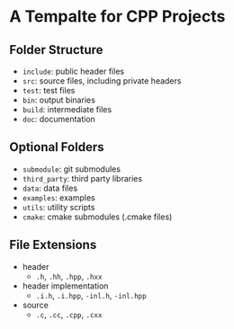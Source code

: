 # A Tempalte for CPP Projects

## Folder Structure

- `include`: public header files
- `src`: source files, including private headers
- `test`: test files
- `bin`: output binaries
- `build`: intermediate files
- `doc`: documentation

## Optional Folders

- `submodule`: git submodules
- `third_party`: third party libraries
- `data`: data files
- `examples`: examples
- `utils`: utility scripts
- `cmake`: cmake submodules (.cmake files)

## File Extensions

- header
  - `.h`, `.hh`, `.hpp`, `.hxx`
- header implementation
  - `.i.h`, `.i.hpp`, `-inl.h`, `-inl.hpp`
- source
  - `.c`, `.cc`, `.cpp`, `.cxx`
